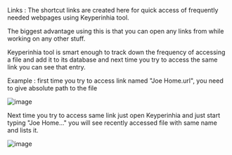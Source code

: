 Links :
The shortcut links are created here for quick access of frequently needed webpages using Keyperinhia tool.

The biggest advantage using this is that you can open any links from while working on any other stuff.

Keyperinhia tool is smart enough to track down the frequency of accessing a file and add it to its database and next time you try to access the same link you can see that entry.

Example : first time you try to access link named "Joe Home.url", you need to give absolute path to the file

![image](https://user-images.githubusercontent.com/96176659/190672017-0b00cdd9-c829-43f6-bd17-cc59b0c719f5.png)

Next time you try to access same link just open Keyperinhia and just start typing "Joe Home..." you will see recently accessed file with same name and lists it.

![image](https://user-images.githubusercontent.com/96176659/190672586-d336aaae-7c67-4945-bc3e-bc7b1254f4cf.png)


